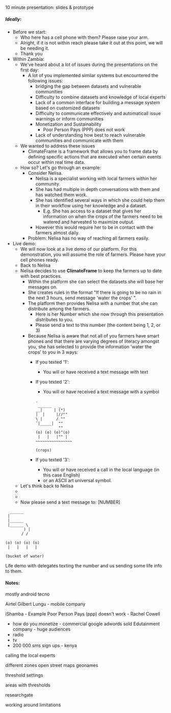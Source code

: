 10 minute presentation:
slides & prototype

##### Ideally:

* Before we start: 
    * Who here has a cell phone with them? Please raise your arm.
    * Alright, if it is not within reach please take it out at this point, we will be needing it. 
    * Thank you
* Within Zambia: 
    * We've heard about a lot of issues during the presentations on the first day:
        * A lot of you implemented similar systems but encountered the following issues:
            * bridging the gap between datasets and vulnerable communities
            * Difficulty to combine datasets and knowledge of local experts
            * Lack of a common interface for building a message system based on customized datasets
            * Difficulty to communicate effectively and automaticall issue warnings or inform communities
            * Monetization and Sustainability
                * Poor Person Pays (PPP) does not work
            * Lack of understanding how best to reach vulnerable communities and communicate with them
    * We wanted to address these issues
        * ClimateFrame is a framework that allows you to frame data by defining specific actions that are executed when certain events occur within real time data.
    * How so? Let's go through an example:
        * Consider Nelisa. 
            * Nelisa is a specialist working with local farmers within her community.
            * She has had multiple in depth conversations with them and has watched them work.
            * She has identified several ways in which she could help them in their workflow using her knowledge and a dataset.
                * E.g. She has access to a dataset that gives her information on when the crops of the farmers need to be watered and harvested to maximize output. 
            * However this would require her to be in contact with the farmers almost daily. 
        * Problem: Nelisa has no way of reaching all farmers easily.    
* Live demo:
    * We will now look at a live demo of our platform. For this demonstration, you will assume the role of farmers. Please have your cell phones ready.
    * Back to Nelisa
    * Nelisa decides to use **ClimateFrame** to keep the farmers up to date with best practices.
        * Within the platform she can select the datasets she will base her messages on.
        * She creates rules in the format "If there is going to be no rain in the next 3 hours, send message 'water the crops' ".
        * The platform then provides Nelisa with a number that she can distribute among the farmers. 
            * Here is her Number which she now through this presentation distributes to you.
            * Please send a text to this number (the content being 1, 2, or 3)
        * Because Nelisa is aware that not all of you farmers have smart phones and that there are varying degrees of literacy amongst you, she has selected to provide the information 'water the crops' to you in 3 ways:
            * If you texted '1':
                * You will or have received a text message with text
            * If you texted '2':
                * You will or have received a text message with a symbol
                ```
                .
                 ______   _
               __|     | (*)
              |  |     |//""
               \ |      / ""
                ˜|_____|  ""
                          ""
                (o) (o) (o)"(o) 
                 |   |   |"" |
                ~~~~~~~~~~~~~~~~ 

                (crops)
                ```

            * If you texted '3':
                * You will or have received a call in the local language (in this case English)
                * or an ASCII art universal symbol.
    * Let's think back to Nelisa 
    * 
    *
    * Now please send a text message to: [NUMBER]



```
  ______
 |
 |______
 |______ \
        ) |
       / /

(o) (o) (o) (o) 
 |   |   |   |
 
(bucket of water)
```



Life demo with delegates texting the number and us sending some life info to them.


#### Notes:

mostly android
tecno

Airtel
Gilbert Lungu - mobile company

iShamba - Example
Poor Person Pays (ppp) doesn't work - Rachel Cowell
- how do you monetize - commercial 
google adwords sold
Edutainment company - huge audiences
- radio 
- tv
- 200 000 sms sign ups - kenya


calling the local experts

different zones
open street maps
geonames

threshold settings

areas with thresholds

researchgate

working around limitations

